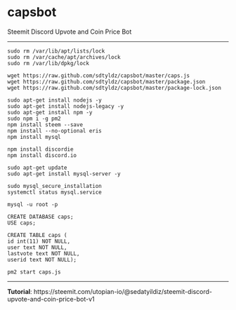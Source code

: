 # capsbot
Steemit Discord Upvote and Coin Price Bot
<hr>

```
sudo rm /var/lib/apt/lists/lock
sudo rm /var/cache/apt/archives/lock
sudo rm /var/lib/dpkg/lock
```

```
wget https://raw.github.com/sdtyldz/capsbot/master/caps.js
wget https://raw.github.com/sdtyldz/capsbot/master/package.json
wget https://raw.github.com/sdtyldz/capsbot/master/package-lock.json
```

```
sudo apt-get install nodejs -y
sudo apt-get install nodejs-legacy -y
sudo apt-get install npm -y
sudo npm i -g pm2
npm install steem --save
npm install --no-optional eris
npm install mysql
```

```
npm install discordie
npm install discord.io
```

```
sudo apt-get update
sudo apt-get install mysql-server -y
```

```
sudo mysql_secure_installation
systemctl status mysql.service
```

```
mysql -u root -p
```

```
CREATE DATABASE caps;
USE caps;
```

```
CREATE TABLE caps (
id int(11) NOT NULL,
user text NOT NULL,
lastvote text NOT NULL,
userid text NOT NULL);
```

```
pm2 start caps.js
```

<hr>
<b>Tutorial</b>:
https://steemit.com/utopian-io/@sedatyildiz/steemit-discord-upvote-and-coin-price-bot-v1
